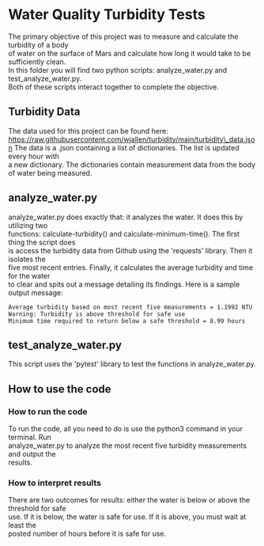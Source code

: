 # Water Quality Turbidity Tests

The primary objective of this project was to measure and calculate the turbidity of a body  
of water on the surface of Mars and calculate how long it would take to be sufficiently clean.  
In this folder you will find two python scripts: analyze\_water.py and test\_analyze\_water.py.  
Both of these scripts interact together to complete the objective.

## Turbidity Data

The data used for this project can be found here:  
https://raw.githubusercontent.com/wjallen/turbidity/main/turbidity\_data.json
The data is a .json containing a list of dictionaries. The list is updated every hour with  
a new dictionary. The dictionaries contain measurement data from the body of water being measured.  

## analyze\_water.py

analyze\_water.py does exactly that: it analyzes the water. It does this by utilizing two  
functions: calculate-turbidity() and calculate-minimum-time(). The first thing the script does  
is access the turbidity data from Github using the 'requests' library. Then it isolates the  
five most recent entries. Finally, it calculates the average turbidity and time for the water  
to clear and spits out a message detailing its findings. Here is a sample output message:

    Average turbidity based on most recent five measurements = 1.1992 NTU
    Warning: Turbidity is above threshold for safe use
    Minimum time required to return below a safe threshold = 8.99 hours

## test\_analyze\_water.py

This script uses the 'pytest' library to test the functions in analyze\_water.py.

## How to use the code

### How to run the code

To run the code, all you need to do is use the python3 command in your terminal. Run  
analyze\_water.py to analyze the most recent five turbidity measurements and output the  
results.

### How to interpret results

There are two outcomes for results: either the water is below or above the threshold for safe  
use. If it is below, the water is safe for use. If it is above, you must wait at least the  
posted number of hours before it is safe for use.
 
